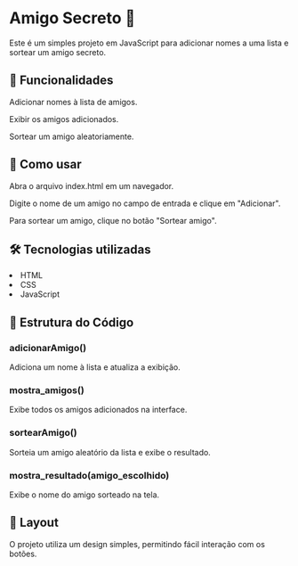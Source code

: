 <h1>Amigo Secreto 🎁</h1>

Este é um simples projeto em JavaScript para adicionar nomes a uma lista e sortear um amigo secreto.

<h2>🚀 Funcionalidades</h2>
Adicionar nomes à lista de amigos.

Exibir os amigos adicionados.

Sortear um amigo aleatoriamente.

<h2>📜 Como usar</h2>

Abra o arquivo index.html em um navegador.

Digite o nome de um amigo no campo de entrada e clique em "Adicionar".

Para sortear um amigo, clique no botão "Sortear amigo".

<h2>🛠 Tecnologias utilizadas</h2>

<li>
HTML
</li>
<li>
CSS
</li>
<li>
JavaScript
</li>


<h2>📌 Estrutura do Código</h2>

<h3>adicionarAmigo()</h3>

Adiciona um nome à lista e atualiza a exibição.

<h3>mostra_amigos()</h3>

Exibe todos os amigos adicionados na interface.

<h3>sortearAmigo()</h3>

Sorteia um amigo aleatório da lista e exibe o resultado.

<h3>mostra_resultado(amigo_escolhido)</h3>

Exibe o nome do amigo sorteado na tela.

<h2>🎨 Layout</h2>

O projeto utiliza um design simples, permitindo fácil interação com os botões.

